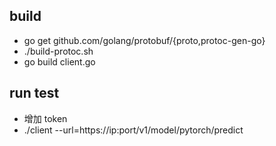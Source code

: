 
## build
* go get github.com/golang/protobuf/{proto,protoc-gen-go}
* ./build-protoc.sh 
* go build client.go


## run test
* 增加 token
* ./client --url=https://ip:port/v1/model/pytorch/predict

